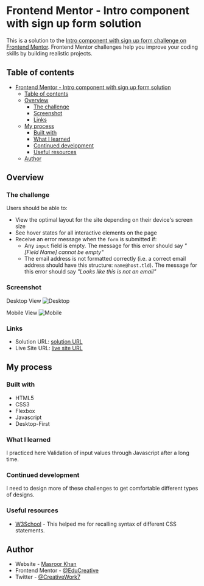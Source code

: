 # Frontend Mentor - Intro component with sign up form solution

This is a solution to the [Intro component with sign up form challenge on Frontend Mentor](https://www.frontendmentor.io/challenges/intro-component-with-signup-form-5cf91bd49edda32581d28fd1). Frontend Mentor challenges help you improve your coding skills by building realistic projects. 

## Table of contents

- [Frontend Mentor - Intro component with sign up form solution](#frontend-mentor---intro-component-with-sign-up-form-solution)
  - [Table of contents](#table-of-contents)
  - [Overview](#overview)
    - [The challenge](#the-challenge)
    - [Screenshot](#screenshot)
    - [Links](#links)
  - [My process](#my-process)
    - [Built with](#built-with)
    - [What I learned](#what-i-learned)
    - [Continued development](#continued-development)
    - [Useful resources](#useful-resources)
  - [Author](#author)

## Overview

### The challenge

Users should be able to:

- View the optimal layout for the site depending on their device's screen size
- See hover states for all interactive elements on the page
- Receive an error message when the `form` is submitted if:
  - Any `input` field is empty. The message for this error should say *"[Field Name] cannot be empty"*
  - The email address is not formatted correctly (i.e. a correct email address should have this structure: `name@host.tld`). The message for this error should say *"Looks like this is not an email"*

### Screenshot
Desktop View
![Desktop](https://github.com/EduCreative/FrontendMentor-Huddle-landing-page/assets/108581855/45eefb54-a23e-4d22-a20a-c4569d236588)

Mobile View
![Mobile](https://github.com/EduCreative/FrontendMentor-Huddle-landing-page/assets/108581855/03665c7e-93b3-443e-8d72-82ae5b1e8ce8)

### Links

- Solution URL: [solution URL](https://github.com/EduCreative/FrontendMentor-Huddle-landing-page.git)
- Live Site URL: [live site URL](https://educreative.github.io/FrontendMentor-Huddle-landing-page/)

## My process

### Built with

- HTML5
- CSS3
- Flexbox
- Javascript
- Desktop-First

### What I learned

I practiced here Validation of input values through Javascript after a long time.

### Continued development

I need to design more of these challenges to get comfortable different types of designs.

### Useful resources

- [W3School](https://www.W3school.com) - This helped me for recalling syntax of different CSS statements.

## Author

- Website - [Masroor Khan ](https://educreative.github.io/)
- Frontend Mentor - [@EduCreative](https://www.frontendmentor.io/profile/EduCreative)
- Twitter - [@CreativeWork7](https://www.twitter.com/Creativework7)